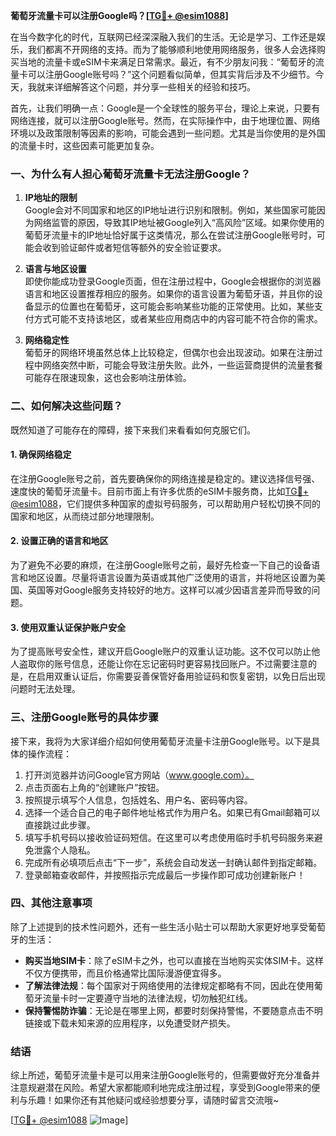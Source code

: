 **葡萄牙流量卡可以注册Google吗？[[TG💪+ @esim1088](https://t.me/s/esim1088)]**

在当今数字化的时代，互联网已经深深融入我们的生活。无论是学习、工作还是娱乐，我们都离不开网络的支持。而为了能够顺利地使用网络服务，很多人会选择购买当地的流量卡或eSIM卡来满足日常需求。最近，有不少朋友问我：“葡萄牙的流量卡可以注册Google账号吗？”这个问题看似简单，但其实背后涉及不少细节。今天，我就来详细解答这个问题，并分享一些相关的经验和技巧。

首先，让我们明确一点：Google是一个全球性的服务平台，理论上来说，只要有网络连接，就可以注册Google账号。然而，在实际操作中，由于地理位置、网络环境以及政策限制等因素的影响，可能会遇到一些问题。尤其是当你使用的是外国的流量卡时，这些因素可能更加复杂。

### 一、为什么有人担心葡萄牙流量卡无法注册Google？

1. **IP地址的限制**  
   Google会对不同国家和地区的IP地址进行识别和限制。例如，某些国家可能因为网络监管的原因，导致其IP地址被Google列入“高风险”区域。如果你使用的葡萄牙流量卡的IP地址恰好属于这类情况，那么在尝试注册Google账号时，可能会收到验证邮件或者短信等额外的安全验证要求。

2. **语言与地区设置**  
   即使你能成功登录Google页面，但在注册过程中，Google会根据你的浏览器语言和地区设置推荐相应的服务。如果你的语言设置为葡萄牙语，并且你的设备显示的位置也在葡萄牙，这可能会影响某些功能的正常使用。比如，某些支付方式可能不支持该地区，或者某些应用商店中的内容可能不符合你的需求。

3. **网络稳定性**  
   葡萄牙的网络环境虽然总体上比较稳定，但偶尔也会出现波动。如果在注册过程中网络突然中断，可能会导致注册失败。此外，一些运营商提供的流量套餐可能存在限速现象，这也会影响注册体验。

### 二、如何解决这些问题？

既然知道了可能存在的障碍，接下来我们来看看如何克服它们。

#### 1. 确保网络稳定
在注册Google账号之前，首先要确保你的网络连接是稳定的。建议选择信号强、速度快的葡萄牙流量卡。目前市面上有许多优质的eSIM卡服务商，比如[TG💪+ @esim1088](https://t.me/s/esim1088)，它们提供多种国家的虚拟号码服务，可以帮助用户轻松切换不同的国家和地区，从而绕过部分地理限制。

#### 2. 设置正确的语言和地区
为了避免不必要的麻烦，在注册Google账号之前，最好先检查一下自己的设备语言和地区设置。尽量将语言设置为英语或其他广泛使用的语言，并将地区设置为美国、英国等对Google服务支持较好的地方。这样可以减少因语言差异而导致的问题。

#### 3. 使用双重认证保护账户安全
为了提高账号安全性，建议开启Google账户的双重认证功能。这不仅可以防止他人盗取你的账号信息，还能让你在忘记密码时更容易找回账户。不过需要注意的是，在启用双重认证后，你需要妥善保管好备用验证码和恢复密钥，以免日后出现问题时无法处理。

### 三、注册Google账号的具体步骤

接下来，我将为大家详细介绍如何使用葡萄牙流量卡注册Google账号。以下是具体的操作流程：

1. 打开浏览器并访问Google官方网站（www.google.com）。  
2. 点击页面右上角的“创建账户”按钮。  
3. 按照提示填写个人信息，包括姓名、用户名、密码等内容。  
4. 选择一个适合自己的电子邮件地址格式作为用户名。如果已有Gmail邮箱可以直接跳过此步骤。  
5. 填写手机号码以接收验证码短信。在这里可以考虑使用临时手机号码服务来避免泄露个人隐私。  
6. 完成所有必填项后点击“下一步”，系统会自动发送一封确认邮件到指定邮箱。  
7. 登录邮箱查收邮件，并按照指示完成最后一步操作即可成功创建新账户！

### 四、其他注意事项

除了上述提到的技术性问题外，还有一些生活小贴士可以帮助大家更好地享受葡萄牙的生活：

- **购买当地SIM卡**：除了eSIM卡之外，也可以直接在当地购买实体SIM卡。这样不仅方便携带，而且价格通常比国际漫游便宜得多。
- **了解法律法规**：每个国家对于网络使用的法律规定都略有不同，因此在使用葡萄牙流量卡时一定要遵守当地的法律法规，切勿触犯红线。
- **保持警惕防诈骗**：无论是在哪里上网，都要时刻保持警惕，不要随意点击不明链接或下载未知来源的应用程序，以免遭受财产损失。

### 结语

综上所述，葡萄牙流量卡是可以用来注册Google账号的，但需要做好充分准备并注意规避潜在风险。希望大家都能顺利地完成注册过程，享受到Google带来的便利与乐趣！如果你还有其他疑问或经验想要分享，请随时留言交流哦~

[[TG💪+ @esim1088](https://t.me/s/esim1088) ![Image](https://i.postimg.cc/4NQfJmqS/Snipaste-2025-05-13-00-14-12.png)]